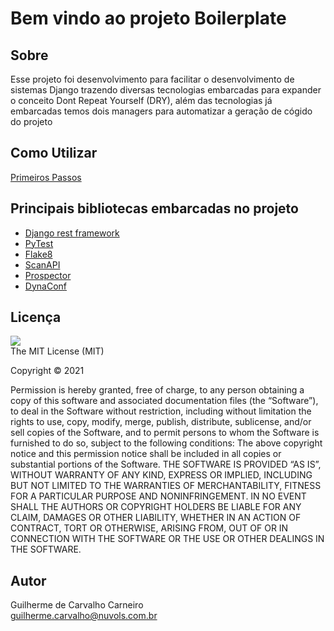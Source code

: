 # Bem vindo ao projeto Boilerplate

## Sobre
Esse projeto foi desenvolvimento para facilitar o desenvolvimento de sistemas Django trazendo diversas tecnologias 
embarcadas para expander o conceito Dont Repeat Yourself (DRY), além das tecnologias já embarcadas temos dois managers para automatizar a geração de cógido do projeto

## Como Utilizar
[Primeiros Passos](/aprenda_a_usar/)

## Principais bibliotecas embarcadas no projeto

* [Django rest framework](https://www.django-rest-framework.org/)
* [PyTest](https://pypi.org/project/pytest/)
* [Flake8](https://pypi.org/project/flake8/)
* [ScanAPI](https://pypi.org/project/scanapi/)
* [Prospector](https://pypi.org/project/prospector/)
* [DynaConf](https://pypi.org/project/dynaconf/)


## Licença
![](https://img.shields.io/pypi/l/scanapi)  
The MIT License (MIT)

Copyright © 2021

Permission is hereby granted, free of charge, to any person obtaining a copy of this software and associated documentation files (the “Software”), to deal in the Software without restriction, including without limitation the rights to use, copy, modify, merge, publish, distribute, sublicense, and/or sell copies of the Software, and to permit persons to whom the Software is furnished to do so, subject to the following conditions:
The above copyright notice and this permission notice shall be included in all copies or substantial portions of the Software.
THE SOFTWARE IS PROVIDED “AS IS”, WITHOUT WARRANTY OF ANY KIND, EXPRESS OR IMPLIED, INCLUDING BUT NOT LIMITED TO THE WARRANTIES OF MERCHANTABILITY, FITNESS FOR A PARTICULAR PURPOSE AND NONINFRINGEMENT. IN NO EVENT SHALL THE AUTHORS OR COPYRIGHT HOLDERS BE LIABLE FOR ANY CLAIM, DAMAGES OR OTHER LIABILITY, WHETHER IN AN ACTION OF CONTRACT, TORT OR OTHERWISE, ARISING FROM, OUT OF OR IN CONNECTION WITH THE SOFTWARE OR THE USE OR OTHER DEALINGS IN THE SOFTWARE.


## Autor
Guilherme de Carvalho Carneiro  
[guilherme.carvalho@nuvols.com.br](mailto:guilherme.carvalho@nuvols.com.br)  
